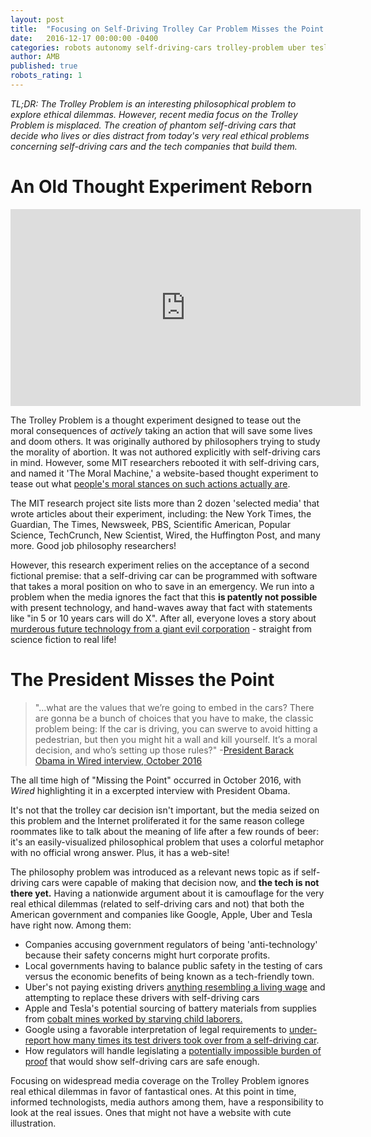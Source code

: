 ```yaml
---
layout: post
title:  "Focusing on Self-Driving Trolley Car Problem Misses the Point."
date:   2016-12-17 00:00:00 -0400
categories: robots autonomy self-driving-cars trolley-problem uber tesla apple
author: AMB
published: true
robots_rating: 1
---
```


*TL;DR: The Trolley Problem is an interesting philosophical problem to explore ethical dilemmas. However, recent media focus on the Trolley Problem is misplaced. The creation of phantom self-driving cars that decide who lives or dies distract from today's very real ethical problems concerning self-driving cars and the tech companies that build them.*

# An Old Thought Experiment Reborn

<iframe width="560" height="315" src="https://www.youtube.com/embed/bOpf6KcWYyw" frameborder="0" allowfullscreen></iframe>


The Trolley Problem is a thought experiment designed to tease out the moral consequences of *actively* taking an action that will save some lives and doom others.  It was originally authored by philosophers trying to study the morality of abortion.  It was not authored explicitly with self-driving cars in mind.  However, some MIT researchers rebooted it with self-driving cars, and named it 'The Moral Machine,' a website-based thought experiment to tease out what [people's moral stances on such actions actually are](http://moralmachine.mit.edu/).

The MIT research project site lists more than 2 dozen 'selected media' that wrote articles about their experiment, including: the New York Times, the Guardian, The Times, Newsweek, PBS,  Scientific American, Popular Science,  TechCrunch, New Scientist, Wired, the Huffington Post, and many more.   Good job philosophy researchers! 

However, this research experiment relies on the acceptance of a second fictional premise: that a self-driving car can be programmed with software that takes a moral position on who to save in an emergency.   We run into a problem when the media ignores the fact that this **is patently not possible** with present technology, and hand-waves away that fact with statements like "in 5 or 10 years cars will do X".   After all, everyone loves a story about [murderous future technology from a giant evil corporation](https://www.youtube.com/watch?v=-fN82upbGPo) - straight from science fiction to real life! 

# The President Misses the Point
>"...what are the values that we’re going to embed in the cars? There are gonna be a bunch of choices that you have to make, the classic problem being: If the car is driving, you can swerve to avoid hitting a pedestrian, but then you might hit a wall and kill yourself. It’s a moral decision, and who’s setting up those rules?"
>-[President Barack Obama in Wired interview, October 2016](https://www.wired.com/2016/10/president-obama-mit-joi-ito-interview/)

The all time high of "Missing the Point" occurred in October 2016, with *Wired* highlighting it in a excerpted interview with President Obama.  

It's not that the trolley car decision isn't important, but the media seized on this problem and the Internet proliferated it for the same reason college roommates like to talk about the meaning of life after a few rounds of beer:  it's an easily-visualized philosophical problem that uses a colorful metaphor with no official wrong answer.  Plus, it has a web-site! 

The philosophy problem was introduced as a relevant news topic as if self-driving cars were capable of making that decision now, and **the tech is not there yet.**  Having a nationwide argument about it is camouflage for the very real ethical dilemmas (related to self-driving cars and not) that both the American government and companies like Google, Apple, Uber and Tesla have right now. Among them: 
    

 - Companies accusing government regulators of being 'anti-technology' because their safety concerns might hurt corporate profits.
 - Local governments having to balance public safety in the testing of cars versus the economic benefits of being known as a tech-friendly town. 
 - Uber's not paying existing drivers [anything resembling a living wage](https://www.linkedin.com/pulse/hidden-costs-driving-uber-john-mcdermott) and attempting to replace these drivers with self-driving cars
 - Apple and Tesla's potential sourcing of  battery materials from  supplies from [cobalt mines worked by starving child laborers.](https://www.washingtonpost.com/graphics/business/batteries/congo-cobalt-mining-for-lithium-ion-battery/)
 - Google using a favorable interpretation of legal requirements to [under-report how many times its test drivers took over from a self-driving car](https://www.theguardian.com/technology/2016/jan/12/google-self-driving-cars-mistakes-data-reports). 
 - How regulators will handle legislating a [potentially impossible burden of proof](http://www.rand.org/blog/2016/05/why-its-nearly-impossible-to-prove-self-driving-cars.html) that would show self-driving cars are safe enough.

 
Focusing on widespread media coverage on the Trolley Problem ignores real ethical dilemmas in favor of fantastical ones. At this point in time, informed technologists,  media authors among them, have a responsibility to look at the real issues. Ones that might not have a website with cute illustration.











